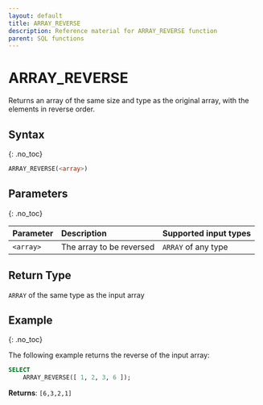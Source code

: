 ```yaml
---
layout: default
title: ARRAY_REVERSE
description: Reference material for ARRAY_REVERSE function
parent: SQL functions
---
```


# ARRAY\_REVERSE

Returns an array of the same size and type as the original array, with the elements in reverse order.

## Syntax
{: .no_toc}

```sql
ARRAY_REVERSE(<array>)
```

## Parameters
{: .no_toc}

| Parameter | Description                         |Supported input types |
| :--------- | :----------------------------------- | :---------------------|
| `<array>`   | The array to be reversed | `ARRAY` of any type |

## Return Type
`ARRAY` of the same type as the input array

## Example
{: .no_toc}

The following example returns the reverse of the input array: 

```sql
SELECT
	ARRAY_REVERSE([ 1, 2, 3, 6 ]);
```

**Returns**: `[6,3,2,1]`
